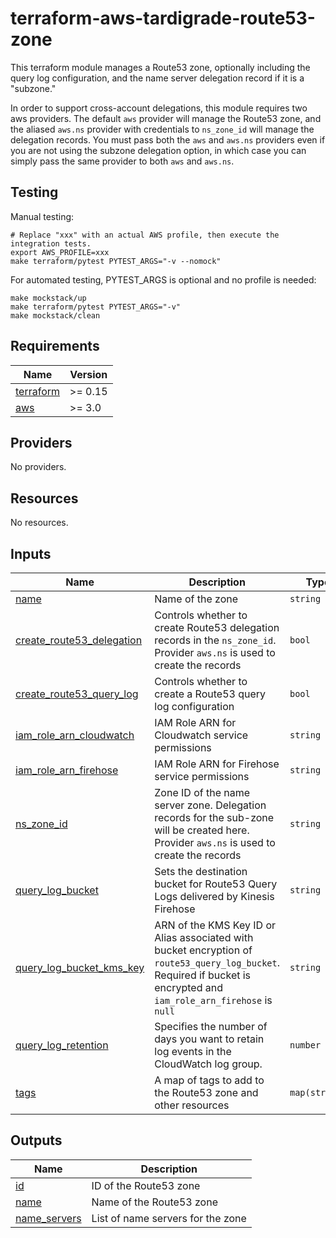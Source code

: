 # terraform-aws-tardigrade-route53-zone

This terraform module manages a Route53 zone, optionally including the query
log configuration, and the name server delegation record if it is a "subzone."

In order to support cross-account delegations, this module requires two aws
providers. The default `aws` provider will manage the Route53 zone, and the
aliased `aws.ns` provider with credentials to `ns_zone_id` will manage the
delegation records. You must pass both the `aws` and `aws.ns` providers even
if you are not using the subzone delegation option, in which case you can
simply pass the same provider to both `aws` and `aws.ns`.

## Testing

Manual testing:

```
# Replace "xxx" with an actual AWS profile, then execute the integration tests.
export AWS_PROFILE=xxx 
make terraform/pytest PYTEST_ARGS="-v --nomock"
```

For automated testing, PYTEST_ARGS is optional and no profile is needed:

```
make mockstack/up
make terraform/pytest PYTEST_ARGS="-v"
make mockstack/clean
```

<!-- BEGIN TFDOCS -->
## Requirements

| Name | Version |
|------|---------|
| <a name="requirement_terraform"></a> [terraform](#requirement\_terraform) | >= 0.15 |
| <a name="requirement_aws"></a> [aws](#requirement\_aws) | >= 3.0 |

## Providers

No providers.

## Resources

No resources.

## Inputs

| Name | Description | Type | Default | Required |
|------|-------------|------|---------|:--------:|
| <a name="input_name"></a> [name](#input\_name) | Name of the zone | `string` | n/a | yes |
| <a name="input_create_route53_delegation"></a> [create\_route53\_delegation](#input\_create\_route53\_delegation) | Controls whether to create Route53 delegation records in the `ns_zone_id`. Provider `aws.ns` is used to create the records | `bool` | `false` | no |
| <a name="input_create_route53_query_log"></a> [create\_route53\_query\_log](#input\_create\_route53\_query\_log) | Controls whether to create a Route53 query log configuration | `bool` | `false` | no |
| <a name="input_iam_role_arn_cloudwatch"></a> [iam\_role\_arn\_cloudwatch](#input\_iam\_role\_arn\_cloudwatch) | IAM Role ARN for Cloudwatch service permissions | `string` | `null` | no |
| <a name="input_iam_role_arn_firehose"></a> [iam\_role\_arn\_firehose](#input\_iam\_role\_arn\_firehose) | IAM Role ARN for Firehose service permissions | `string` | `null` | no |
| <a name="input_ns_zone_id"></a> [ns\_zone\_id](#input\_ns\_zone\_id) | Zone ID of the name server zone. Delegation records for the sub-zone will be created here. Provider `aws.ns` is used to create the records | `string` | `null` | no |
| <a name="input_query_log_bucket"></a> [query\_log\_bucket](#input\_query\_log\_bucket) | Sets the destination bucket for Route53 Query Logs delivered by Kinesis Firehose | `string` | `null` | no |
| <a name="input_query_log_bucket_kms_key"></a> [query\_log\_bucket\_kms\_key](#input\_query\_log\_bucket\_kms\_key) | ARN of the KMS Key ID or Alias associated with bucket encryption of `route53_query_log_bucket`. Required if bucket is encrypted and `iam_role_arn_firehose` is `null` | `string` | `null` | no |
| <a name="input_query_log_retention"></a> [query\_log\_retention](#input\_query\_log\_retention) | Specifies the number of days you want to retain log events in the CloudWatch log group. | `number` | `7` | no |
| <a name="input_tags"></a> [tags](#input\_tags) | A map of tags to add to the Route53 zone and other resources | `map(string)` | `{}` | no |

## Outputs

| Name | Description |
|------|-------------|
| <a name="output_id"></a> [id](#output\_id) | ID of the Route53 zone |
| <a name="output_name"></a> [name](#output\_name) | Name of the Route53 zone |
| <a name="output_name_servers"></a> [name\_servers](#output\_name\_servers) | List of name servers for the zone |

<!-- END TFDOCS -->
